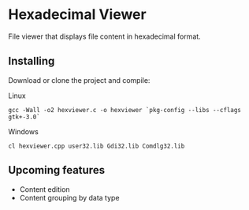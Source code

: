# Hexadecimal Viewer

File viewer that displays file content in hexadecimal format.


## Installing

Download or clone the project and compile:

Linux
```
gcc -Wall -o2 hexviewer.c -o hexviewer `pkg-config --libs --cflags gtk+-3.0`
```

Windows
```
cl hexviewer.cpp user32.lib Gdi32.lib Comdlg32.lib
```

## Upcoming features

 - Content edition
 - Content grouping by data type
